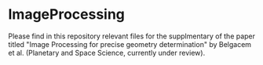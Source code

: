 # ImageProcessing
Please find in this repository relevant files for the supplmentary of the paper titled "Image Processing for precise geometry determination" by Belgacem et al. (Planetary and Space Science, currently under review).
